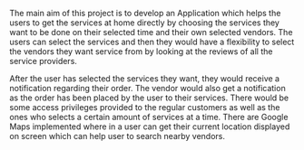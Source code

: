 The main aim of this project is to develop an Application which helps the users to get the services at home directly by choosing the services they want to be done on their selected time and their own selected vendors. The users can select the services and then they would have a flexibility to select the vendors they want service from by looking at the reviews of all the service providers.

After the user has selected the services they want, they would receive a notification regarding their order. The vendor would also get a notification as the order has been placed by the user to their services. There would be some access privileges provided to the regular customers as well as the ones who selects a certain amount of services at a time. There are Google Maps implemented where in a user can get their current location displayed on screen which can help user to search nearby vendors. 
